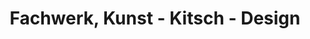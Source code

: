 ---
title: "Fachwerk, Kunst - Kitsch - Design"
url: /walldorf/fachwerk-kunst-kitsch-design/
shop: Kunst
---